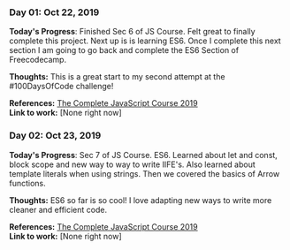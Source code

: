### Day 01: Oct 22, 2019

**Today's Progress**: Finished Sec 6 of JS Course. Felt great to finally complete this project. Next up is is learning ES6. Once I complete this next section I am going to go back and complete the ES6 Section of Freecodecamp. 

**Thoughts:** This is a great start to my second attempt at the #100DaysOfCode challenge! 

**References:** [The Complete JavaScript Course 2019](https://www.udemy.com/the-complete-javascript-course/)                
**Link to work:** [None right now]

### Day 02: Oct 23, 2019

**Today's Progress**: Sec 7 of JS Course. ES6. Learned about let and const, block scope and new way to way to write IIFE's. Also learned about template literals when using strings. Then we covered the basics of Arrow functions.

**Thoughts:** ES6 so far is so cool! I love adapting new ways to write more cleaner and efficient code.

**References:** [The Complete JavaScript Course 2019](https://www.udemy.com/the-complete-javascript-course/)                
**Link to work:** [None right now]